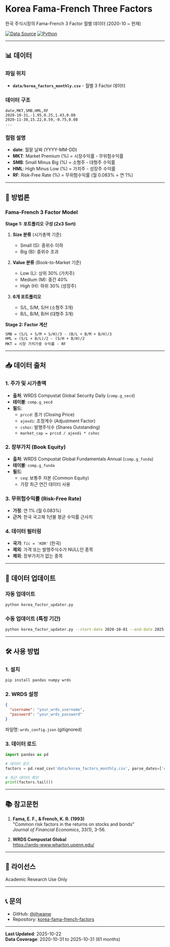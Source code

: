 # Korea Fama-French Three Factors

한국 주식시장의 Fama-French 3 Factor 월별 데이터 (2020-10 ~ 현재)

[![Data Source](https://img.shields.io/badge/Data-WRDS%20Compustat%20Global-blue)](https://wrds-www.wharton.upenn.edu/)
[![Python](https://img.shields.io/badge/Python-3.8+-green)](https://www.python.org/)

---

## 📊 데이터

### 파일 위치
- **`data/korea_factors_monthly.csv`** - 월별 3 Factor 데이터

### 데이터 구조
```csv
date,MKT,SMB,HML,RF
2020-10-31,-1.95,0.25,1.43,0.08
2020-11-30,15.22,0.59,-0.75,0.08
...
```

### 컬럼 설명
- **date**: 월말 날짜 (YYYY-MM-DD)
- **MKT**: Market Premium (%) = 시장수익률 - 무위험수익률
- **SMB**: Small Minus Big (%) = 소형주 - 대형주 수익률
- **HML**: High Minus Low (%) = 가치주 - 성장주 수익률
- **RF**: Risk-Free Rate (%) = 무위험수익률 (월 0.083% = 연 1%)

---

## 🔬 방법론

### Fama-French 3 Factor Model

**Stage 1: 포트폴리오 구성 (2x3 Sort)**

1. **Size 분류** (시가총액 기준)
   - Small (S): 중위수 이하
   - Big (B): 중위수 초과

2. **Value 분류** (Book-to-Market 기준)
   - Low (L): 상위 30% (가치주)
   - Medium (M): 중간 40%
   - High (H): 하위 30% (성장주)

3. **6개 포트폴리오**
   - S/L, S/M, S/H (소형주 3개)
   - B/L, B/M, B/H (대형주 3개)

**Stage 2: Factor 계산**

```
SMB = (S/L + S/M + S/H)/3 - (B/L + B/M + B/H)/3
HML = (S/L + B/L)/2 - (S/H + B/H)/2
MKT = 시장 가치가중 수익률 - RF
```

---

## 📥 데이터 출처

### 1. 주가 및 시가총액
- **출처**: WRDS Compustat Global Security Daily (`comp.g_secd`)
- **테이블**: `comp.g_secd`
- **필드**:
  - `prccd`: 종가 (Closing Price)
  - `ajexdi`: 조정계수 (Adjustment Factor)
  - `cshoc`: 발행주식수 (Shares Outstanding)
  - `market_cap = prccd / ajexdi * cshoc`

### 2. 장부가치 (Book Equity)
- **출처**: WRDS Compustat Global Fundamentals Annual (`comp.g_funda`)
- **테이블**: `comp.g_funda`
- **필드**:
  - `ceq`: 보통주 자본 (Common Equity)
  - 가장 최근 연간 데이터 사용

### 3. 무위험수익률 (Risk-Free Rate)
- **가정**: 연 1% (월 0.083%)
- **근거**: 한국 국고채 1년물 평균 수익률 근사치

### 4. 데이터 필터링
- **국가**: `fic = 'KOR'` (한국)
- **제외**: 가격 또는 발행주식수가 NULL인 종목
- **제외**: 장부가치가 없는 종목

---

## 🔄 데이터 업데이트

### 자동 업데이트
```bash
python korea_factor_updater.py
```

### 수동 업데이트 (특정 기간)
```bash
python korea_factor_updater.py --start-date 2020-10-01 --end-date 2025-12-31
```

---

## 🛠️ 사용 방법

### 1. 설치
```bash
pip install pandas numpy wrds
```

### 2. WRDS 설정
```json
{
  "username": "your_wrds_username",
  "password": "your_wrds_password"
}
```
파일명: `wrds_config.json` (gitignored)

### 3. 데이터 로드
```python
import pandas as pd

# 데이터 로드
factors = pd.read_csv('data/korea_factors_monthly.csv', parse_dates=['date'])

# 최근 데이터 확인
print(factors.tail())
```

---

## 📚 참고문헌

1. **Fama, E. F., & French, K. R. (1993)**  
   "Common risk factors in the returns on stocks and bonds"  
   *Journal of Financial Economics*, 33(1), 3-56.

2. **WRDS Compustat Global**  
   https://wrds-www.wharton.upenn.edu/

---

## 📄 라이선스

Academic Research Use Only

---

## 📞 문의

- GitHub: [@jihwanw](https://github.com/jihwanw)
- Repository: [korea-fama-french-factors](https://github.com/jihwanw/korea-fama-french-factors-)

---

**Last Updated**: 2025-10-22  
**Data Coverage**: 2020-10-31 to 2025-10-31 (61 months)
